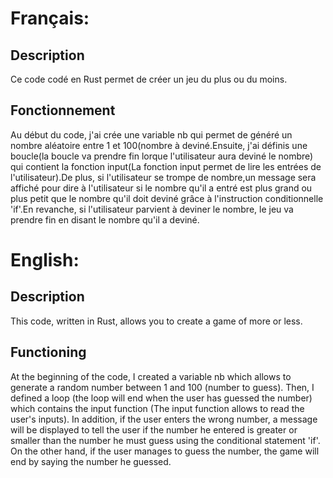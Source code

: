 # Français:

## Description
Ce code codé en Rust permet de créer un jeu du plus ou du moins.


## Fonctionnement
Au début du code, j'ai crée une variable nb qui permet de généré un nombre aléatoire entre 1 et 100(nombre à deviné.Ensuite, j'ai définis une boucle(la boucle va prendre fin lorque l'utilisateur aura deviné le nombre) qui contient la fonction input(La fonction input permet de lire les entrées de l'utilisateur).De plus, si l'utilisateur se trompe de nombre,un message sera affiché pour dire à l'utilisateur si le nombre qu'il a entré est plus grand ou plus petit que le nombre qu'il doit deviné grâce à l'instruction conditionnelle 'if'.En revanche, si l'utilisateur parvient à deviner le nombre, le jeu va prendre fin en disant le nombre qu'il a deviné.

# English:

## Description
This code, written in Rust, allows you to create a game of more or less.

## Functioning
At the beginning of the code, I created a variable nb which allows to generate a random number between 1 and 100 (number to guess). Then, I defined a loop (the loop will end when the user has guessed the number) which contains the input function (The input function allows to read the user's inputs). In addition, if the user enters the wrong number, a message will be displayed to tell the user if the number he entered is greater or smaller than the number he must guess using the conditional statement 'if'. On the other hand, if the user manages to guess the number, the game will end by saying the number he guessed.
